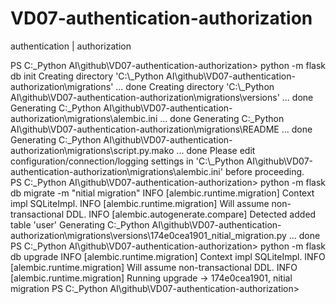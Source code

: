 # VD07-authentication-authorization
 authentication |  authorization


PS C:\_Python AI\github\VD07-authentication-authorization> python -m flask db init
Creating directory 'C:\\_Python AI\\github\\VD07-authentication-authorization\\migrations' ...  done
Creating directory 'C:\\_Python AI\\github\\VD07-authentication-authorization\\migrations\\versions' ...  done
Generating C:\_Python AI\github\VD07-authentication-authorization\migrations\alembic.ini ...  done
Generating C:\_Python AI\github\VD07-authentication-authorization\migrations\README ...  done
Generating C:\_Python AI\github\VD07-authentication-authorization\migrations\script.py.mako ...  done
Please edit configuration/connection/logging settings in 'C:\\_Python AI\\github\\VD07-authentication-authorization\\migrations\\alembic.ini' before proceeding.   
PS C:\_Python AI\github\VD07-authentication-authorization> python -m flask db migrate -m "nitial migration"
INFO  [alembic.runtime.migration] Context impl SQLiteImpl.
INFO  [alembic.runtime.migration] Will assume non-transactional DDL.
INFO  [alembic.autogenerate.compare] Detected added table 'user'
Generating C:\_Python AI\github\VD07-authentication-authorization\migrations\versions\174e0cea1901_nitial_migration.py ...  done
PS C:\_Python AI\github\VD07-authentication-authorization> python -m flask db upgrade
INFO  [alembic.runtime.migration] Context impl SQLiteImpl.
INFO  [alembic.runtime.migration] Will assume non-transactional DDL.
INFO  [alembic.runtime.migration] Running upgrade  -> 174e0cea1901, nitial migration
PS C:\_Python AI\github\VD07-authentication-authorization> 
